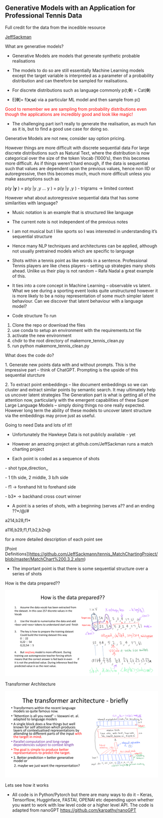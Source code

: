  
## Generative Models with an Application for Professional Tennis Data




Full credit for the data from the incedible resource 

[JeffSackman](https://github.com/JeffSackmann/tennis_MatchChartingProject)



What are generative models?

* Generative Models are models that generate synthetic probable realisations

* The models to do so are still essentially Machine Learning models except the target variable is interpreted as a parameter of a probability distribution and can therefore be sampled for realisations.

* For discrete distributions such as language commonly p(t;**θ**) = Cat(**θ**)

* E[**θ**]= f(**x**;**ω**) via a particular ML model and then sample from p()
<span style="color:red">
Good to remember we are sampling from probability distributions even though the applications are incredibly good and look like magic!</span>

* The challenging part isn’t really to generate the realisation, as much fun as it is, but to find a good use case for doing so. 

Generative Models are not new, consider say option pricing.

However things are more difficult with discrete sequential data
For large discrete distributions such as Natural Text, where the distribution is now categorical over the size of the token Vocab (1000’s), then this becomes
more difficult. As if things weren’t hard enough, if the data is sequential such that values are dependent upon the previous values, hence non IID or autoregressive, then this
becomes much, much more difficult unless you make assumptions such as

p(y |**y** ) = p(y |y ,y … y ) = p(y |y ,y ) - trigrams -> limited context

However what about autoregressive sequential data that has some similarities with language?

* Music notation is an example that is structured like language

* The current note is not independent of the previous notes

* I am not musical but I like sports so I was interested in understanding it’s sequential structure

* Hence many NLP techniques and architectures can be applied, although not usually pretrained models which are specific to language


* Shots within a tennis point as like words in a sentence. Professional Tennis players are like chess players – setting up strategies many shots ahead.
Unlike us their play is not random – Rafa Nadal a great example of this.


* It ties into a core concept in Machine Learning – observable vs latent. What we see during a sporting event looks quite unstructured however it is more likely to be a noisy representation of some much simpler latent behaviour.  Can we discover that latent behaviour with a language model?

* Code structure
To run

1. Clone the repo or download the files
2. use conda to setup an environment with the requirements.txt file
3. activate the new environment
4. chdir to the root directory of makemore_tennis_clean.py
5. run python makemore_tennis_clean.py

What does the code do?

1\. Generate new points data with and without prompts. This is the impressive part – think of ChatGPT. Prompting is the upside of this sequential sturcture

2\. To extract point embeddings – like document embeddings so we can cluster and extract similar points by semantic search. It may
ultimately help us uncover latent strategies The Generation part is what is getting all of the attention now,
particularly with the emergent capabilities of these Super Large
Language Models – simply doing things no one really expected.
However long term the ability of these models to uncover latent
structure via the embeddings may prove just as useful.

Going to need Data and lots of it!!

* Unfortunately the Hawkeye Data is not publicly available - yet

* However an amazing project at github.com/JeffSackman runs a match charting project

* Each point is coded as a sequence of shots

\- shot type,direction,<depth>,<outcome>

\- 1 f/h side, 2 middle, 3 b/h side

\- f1 -> forehand hit to forehand side

\- b3\* -> backhand cross court winner

* A point is a series of shots, with a beginning (serves a?? and an ending ??\*/@/#

a214,b28,f1\*

a116,b29,f1,f1,b2,b2n@
    
for a more detailed description of each point see


[Point Definitions])https://github.com/JeffSackmann/tennis_MatchChartingProject/blob/master/MatchChart%200.3.2.xlsm)

* The important point is that there is some sequential structure over a series of shots

How is the data prepared??
    
![Image](Data_Prep.png)


Transformer Architecture
    
![Image](Transformer.png)



<a name="br13"></a> 

Lets see how it works

* All code is in Python/Pytorch but there are many ways to do it –
Keras, Tensorflow, Hugginface, FASTAI, OPENAI etc depending
upon whether you want to work with low level code or a higher
level API. The code is adapted from nanoGPT
https://github.com/karpathy/nanoGPT

